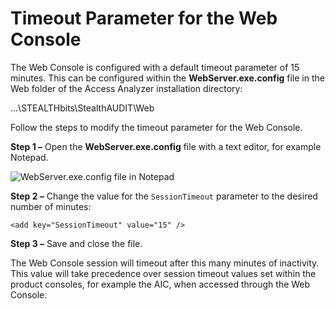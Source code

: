 # Timeout Parameter for the Web Console

The Web Console is configured with a default timeout parameter of 15 minutes. This can be configured within the __WebServer.exe.config__ file in the Web folder of the Access Analyzer installation directory:

…\STEALTHbits\StealthAUDIT\Web

Follow the steps to modify the timeout parameter for the Web Console.

__Step 1 –__ Open the __WebServer.exe.config__ file with a text editor, for example Notepad.

![WebServer.exe.config file in Notepad](/img/product_docs/accessanalyzer/accessanalyzer/enterpriseauditor/install/application/reports/webserverexeconfigtimeout.png)

__Step 2 –__ Change the value for the ```SessionTimeout``` parameter to the desired number of minutes:

```
<add key="SessionTimeout" value="15" />
```

__Step 3 –__ Save and close the file.

The Web Console session will timeout after this many minutes of inactivity. This value will take precedence over session timeout values set within the product consoles, for example the AIC, when accessed through the Web Console.
